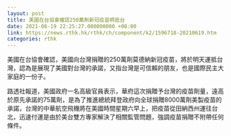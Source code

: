 ```yaml
---
layout: post
title: 美國在台協會確認250萬劑新冠疫苗明抵台
date: 2021-06-19 22:25:27.000000000 +08:00
link: https://news.rthk.hk/rthk/ch/component/k2/1596718-20210619.htm
categories: rthk
---
```


美國在台協會確認，美國向台灣捐贈的250萬劑莫德納新冠疫苗，將於明天運抵台灣，認為是展現了美國對台灣的承諾，又指台灣是可信賴的朋友，也是國際民主大家庭的一份子。

路透社報道，美國政府一名高級官員表示，華府這次捐贈予台灣的疫苗劑量，遠高於原先承諾的75萬劑，是為了推進總統拜登政府向全球捐贈8000萬劑美製疫苗的承諾，台灣的中華航空飛機將在美國時間星期六早上，把疫苗從田納西州運往台北，迅速付運是由於美台雙方專家解決了相關監管問題，強調疫苗捐贈不附帶任何條件。
